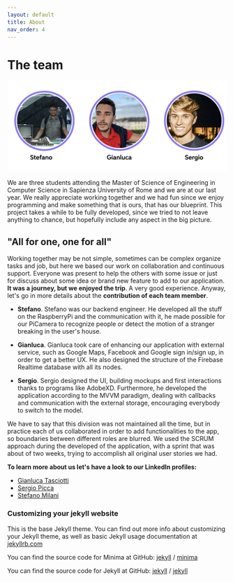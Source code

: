 ```yaml
---
layout: default
title: About
nav_order: 4
---
```

#  The team
![The Team](../images/team.jpeg)

We are three students attending the Master of Science of Engineering in Computer Science in Sapienza University of Rome and we are at our last year. We really appreciate working together and we had fun since we enjoy programming and make something that is ours, that has our blueprint. This project takes a while to be fully developed, since we tried to not leave anything to chance, but hopefully include any aspect in the big picture.

##  "All for one, one for all"

Working together may be not simple, sometimes can be complex organize tasks and job, but here we based our work on collaboration and continuous support. Everyone was present to help the others with some issue or just for discuss about some idea or brand new feature to add to our application. **It was a journey, but we enjoyed the trip**. A very good experience. Anyway, let's go in more details about the **contribution of each team member**.

- **Stefano**. Stefano was our backend engineer. He developed all the stuff on the RaspberryPi and the communication with it, he made possible for our PiCamera to recognize people or detect the motion of a stranger breaking in the user's house.

- **Gianluca**. Gianluca took care of enhancing our application with external service, such as Google Maps, Facebook and Google sign in/sign up, in order to get a better UX. He also designed the structure of the Firebase Realtime database with all its nodes.

- **Sergio**. Sergio designed the UI, building mockups and first interactions thanks to programs like AdobeXD. Furthermore, he developed the application according to the MVVM paradigm, dealing with callbacks and communication with the external storage, encouraging everybody to switch to the model.

We have to say that this division was not maintained all the time, but in practice each of us collaborated in order to add functionalities to the app, so boundaries between different roles are blurred. We used the SCRUM approach during the developed of the application, with a sprint that was about of two weeks, trying to accomplish all original user stories we had.

**To learn more about us let's have a look to our LinkedIn profiles:**

- [Gianluca Tasciotti](https://www.linkedin.com/in/gianluca-tasciotti/)
- [Sergio Picca](https://www.linkedin.com/in/sergio-picca-801b0b173/)
- [Stefano Milani](https://www.linkedin.com/in/stefano-milani-561044181/)


### Customizing your jekyll website

This is the base Jekyll theme. You can find out more info about customizing your Jekyll theme, as well as basic Jekyll usage documentation at [jekyllrb.com](https://jekyllrb.com/)

You can find the source code for Minima at GitHub:
[jekyll][jekyll-organization] /
[minima](https://github.com/jekyll/minima)

You can find the source code for Jekyll at GitHub:
[jekyll][jekyll-organization] /
[jekyll](https://github.com/jekyll/jekyll)


[jekyll-organization]: https://github.com/jekyll
